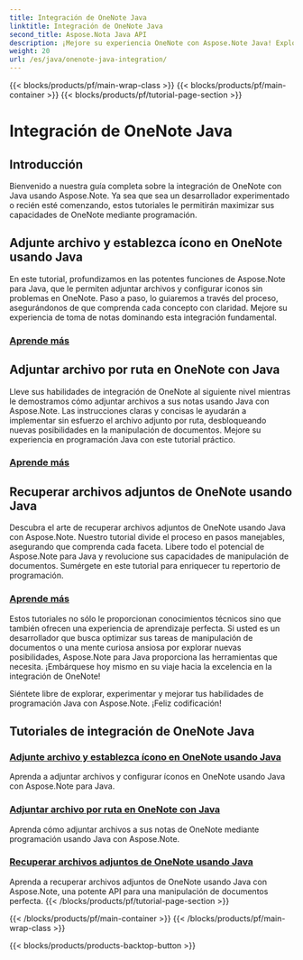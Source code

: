 ```yaml
---
title: Integración de OneNote Java
linktitle: Integración de OneNote Java
second_title: Aspose.Nota Java API
description: ¡Mejore su experiencia OneNote con Aspose.Note Java! Explore tutoriales sobre cómo adjuntar archivos, configurar íconos y recuperar archivos adjuntos mediante programación usando Java.
weight: 20
url: /es/java/onenote-java-integration/
---
```


{{< blocks/products/pf/main-wrap-class >}}
{{< blocks/products/pf/main-container >}}
{{< blocks/products/pf/tutorial-page-section >}}

# Integración de OneNote Java

## Introducción

Bienvenido a nuestra guía completa sobre la integración de OneNote con Java usando Aspose.Note. Ya sea que sea un desarrollador experimentado o recién esté comenzando, estos tutoriales le permitirán maximizar sus capacidades de OneNote mediante programación.

## Adjunte archivo y establezca ícono en OneNote usando Java
En este tutorial, profundizamos en las potentes funciones de Aspose.Note para Java, que le permiten adjuntar archivos y configurar iconos sin problemas en OneNote. Paso a paso, lo guiaremos a través del proceso, asegurándonos de que comprenda cada concepto con claridad. Mejore su experiencia de toma de notas dominando esta integración fundamental.

### [Aprende más](./attach-file-and-set-icon/)

## Adjuntar archivo por ruta en OneNote con Java
Lleve sus habilidades de integración de OneNote al siguiente nivel mientras le demostramos cómo adjuntar archivos a sus notas usando Java con Aspose.Note. Las instrucciones claras y concisas le ayudarán a implementar sin esfuerzo el archivo adjunto por ruta, desbloqueando nuevas posibilidades en la manipulación de documentos. Mejore su experiencia en programación Java con este tutorial práctico.

### [Aprende más](./attach-file-by-path/)

## Recuperar archivos adjuntos de OneNote usando Java
Descubra el arte de recuperar archivos adjuntos de OneNote usando Java con Aspose.Note. Nuestro tutorial divide el proceso en pasos manejables, asegurando que comprenda cada faceta. Libere todo el potencial de Aspose.Note para Java y revolucione sus capacidades de manipulación de documentos. Sumérgete en este tutorial para enriquecer tu repertorio de programación.

### [Aprende más](./retrieve-attachment/)

Estos tutoriales no sólo le proporcionan conocimientos técnicos sino que también ofrecen una experiencia de aprendizaje perfecta. Si usted es un desarrollador que busca optimizar sus tareas de manipulación de documentos o una mente curiosa ansiosa por explorar nuevas posibilidades, Aspose.Note para Java proporciona las herramientas que necesita. ¡Embárquese hoy mismo en su viaje hacia la excelencia en la integración de OneNote!

Siéntete libre de explorar, experimentar y mejorar tus habilidades de programación Java con Aspose.Note. ¡Feliz codificación!
## Tutoriales de integración de OneNote Java
### [Adjunte archivo y establezca ícono en OneNote usando Java](./attach-file-and-set-icon/)
Aprenda a adjuntar archivos y configurar íconos en OneNote usando Java con Aspose.Note para Java.
### [Adjuntar archivo por ruta en OneNote con Java](./attach-file-by-path/)
Aprenda cómo adjuntar archivos a sus notas de OneNote mediante programación usando Java con Aspose.Note.
### [Recuperar archivos adjuntos de OneNote usando Java](./retrieve-attachment/)
Aprenda a recuperar archivos adjuntos de OneNote usando Java con Aspose.Note, una potente API para una manipulación de documentos perfecta.
{{< /blocks/products/pf/tutorial-page-section >}}

{{< /blocks/products/pf/main-container >}}
{{< /blocks/products/pf/main-wrap-class >}}

{{< blocks/products/products-backtop-button >}}
